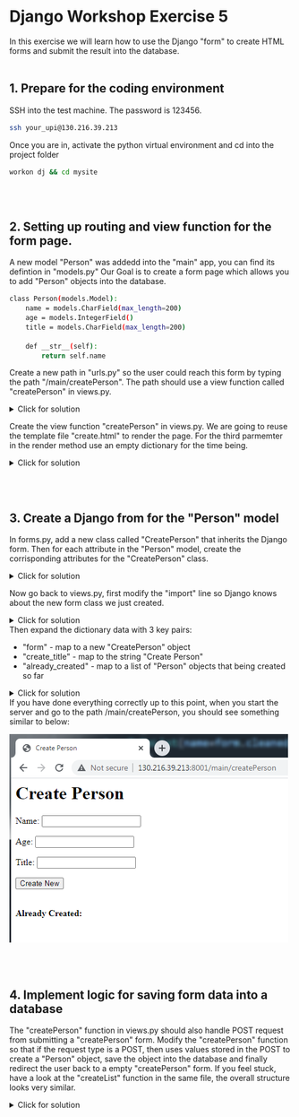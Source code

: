 # Django Workshop Exercise 5

In this exercise we will learn how to use the Django "form" to create HTML forms and submit the result into the database. 
<br/><br/>
## 1. Prepare for the coding environment  

SSH into the test machine. The password is 123456.
```sh
ssh your_upi@130.216.39.213
```
Once you are in, activate the python virtual environment and cd into the project folder
```sh
workon dj && cd mysite
```
<br/><br/>

## 2. Setting up routing and view function for the form page.
A new model "Person" was addedd into the "main" app, you can find its defintion in "models.py" Our Goal is to create a form page which allows you to add "Person" objects into the database.
```sh
class Person(models.Model):
    name = models.CharField(max_length=200)
    age = models.IntegerField()
    title = models.CharField(max_length=200)

    def __str__(self):
        return self.name
```
Create a new path in "urls.py" so the user could reach this form by typing the path "/main/createPerson". The path should use a view function called "createPerson" in views.py. 
<details>
  <summary>Click for solution</summary>
  
```sh
urlpatterns = [
        path('createList', views.createList),
        path('<str:name>', views.index),
        path('', views.home),   
]
```
</details>
    
Create the view function "createPerson" in views.py. We are going to reuse the template file "create.html" to render the page. For the third parmemter in the render method use an empty dictionary for the time being.
<details>
  <summary>Click for solution</summary>
      
```sh
def createPerson(request):
    data = {
    }
    return render(request, "main/create.html", data)
```
</details>
    
 <br/><br/>
    
## 3. Create a Django from for the "Person" model
In forms.py, add a new class called "CreatePerson" that inherits the Django form. Then for each attribute in the "Person" model, create the corrisponding attributes for the "CreatePerson" class.
    <details>
  <summary>Click for solution</summary>
      
```sh
class CreatePerson(forms.Form):
    name = forms.CharField(max_length=200)
    age = forms.IntegerField()
    title = forms.CharField(max_length=200)
```
</details>
    
Now go back to views.py, first modify the "import" line so Django knows about the new form class we just created.
    <details>
  <summary>Click for solution</summary>
      
```sh
from .forms import CreateNewList, CreatePerson
```
</details>
Then expand the dictionary data with 3 key pairs:
    
- "form" - map to a new "CreatePerson" object
- "create_title" - map to the string "Create Person"
- "already_created" - map to a list of "Person" objects that being created so far
<details>
  <summary>Click for solution</summary>
      
```sh
def createPerson(request):
    form = CreatePerson()
    already_created = Person.objects.all()
    data = {
        "form": form, 
        "create_title": "Create Person", 
        "already_created": already_created
    }
    return render(request, "main/create.html", data)
```
</details>
If you have done everything correctly up to this point, when you start the server and go to the path /main/createPerson, you should see something similar to below:
    
![alt text](https://github.com/phu004/django_part_five/blob/main/workshop5a.png)
    
 <br/><br/>
    
## 4. Implement logic for saving form data into a database
The "createPerson" function in views.py should also handle POST request from submitting a "createPerson" form. Modify the "createPerson" function so that if the request type is a POST, then uses values stored in the POST to create a "Person" object, save the object into the database and finally redirect the user back to a empty "createPerson" form. If you feel stuck, have a look at the "createList" function in the same file, the overall structure looks very similar.
<details>
  <summary>Click for solution</summary>
      
```sh
def createPerson(request):
    if request.method == "POST":
        form = CreatePerson(request.POST)
        if form.is_valid():
            formData = form.cleaned_data
            p = Person(name=formData["name"], age=formData["age"], title=formData["title"])
            p.save()
        return HttpResponseRedirect("createPerson")
    else:
        form = CreatePerson()

    already_created = Person.objects.all()
    data = {
        "form": form, 
        "create_title": "Create Person", 
        "already_created": already_created
    }
    return render(request, "main/create.html", data)
```
</details>
